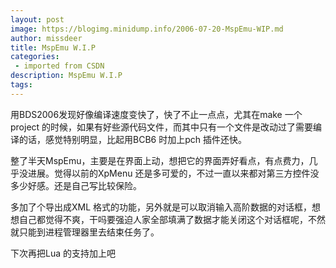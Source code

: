 ```yaml
---
layout: post
image: https://blogimg.minidump.info/2006-07-20-MspEmu-WIP.md
author: missdeer
title: MspEmu W.I.P
categories: 
 - imported from CSDN
description: MspEmu W.I.P
tags: 
---
```


用BDS2006发现好像编译速度变快了，快了不止一点点，尤其在make 一个project 的时候，如果有好些源代码文件，而其中只有一个文件是改动过了需要编译的话，感觉特别明显，比起用BCB6 时加上pch 插件还快。

整了半天MspEmu，主要是在界面上动，想把它的界面弄好看点，有点费力，几乎没进展。觉得以前的XpMenu 还是多可爱的，不过一直以来都对第三方控件没多少好感。还是自己写比较保险。

多加了个导出成XML 格式的功能，另外就是可以取消输入高阶数据的对话框，想想自己都觉得不爽，干吗要强迫人家全部填满了数据才能关闭这个对话框呢，不然就只能到进程管理器里去结束任务了。

下次再把Lua 的支持加上吧
